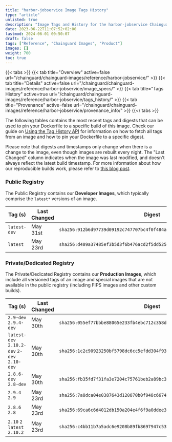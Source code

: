 ```yaml
---
title: "harbor-jobservice Image Tags History"
type: "article"
unlisted: true
description: "Image Tags and History for the harbor-jobservice Chainguard Image"
date: 2023-06-22T11:07:52+02:00
lastmod: 2024-06-01 00:50:07
draft: false
tags: ["Reference", "Chainguard Images", "Product"]
images: []
weight: 700
toc: true
---
```


{{< tabs >}}
{{< tab title="Overview" active=false url="/chainguard/chainguard-images/reference/harbor-jobservice/" >}}
{{< tab title="Details" active=false url="/chainguard/chainguard-images/reference/harbor-jobservice/image_specs/" >}}
{{< tab title="Tags History" active=true url="/chainguard/chainguard-images/reference/harbor-jobservice/tags_history/" >}}
{{< tab title="Provenance" active=false url="/chainguard/chainguard-images/reference/harbor-jobservice/provenance_info/" >}}
{{</ tabs >}}

The following tables contains the most recent tags and digests that can be used to pin your Dockerfile to a specific build of this image. Check our guide on [Using the Tag History API](/chainguard/chainguard-images/using-the-tag-history-api/) for information on how to fetch all tags from an image and how to pin your Dockerfile to a specific digest.

Please note that digests and timestamps only change when there is a change to the image, even though images are rebuilt every night. The "Last Changed" column indicates when the image was last modified, and doesn't always reflect the latest build timestamp. For more information about how our reproducible builds work, please refer to [this blog post](https://www.chainguard.dev/unchained/reproducing-chainguards-reproducible-image-builds).

### Public Registry
The Public Registry contains our **Developer Images**, which typically comprise the `latest*` versions of an image.

| Tag (s)       | Last Changed | Digest                                                                    |
|---------------|--------------|---------------------------------------------------------------------------|
|  `latest-dev` | May 31st     | `sha256:912b6d97739d09192c747707bc4f0f484af603a67953a8e400945167cbd54286` |
|  `latest`     | May 23rd     | `sha256:d409a37485ef3b5d3f6b476acd2f5dd52575b67888c00cc11edcf4276c9f4be6` |


### Private/Dedicated Registry
The Private/Dedicated Registry contains our **Production Images**, which include all versioned tags of an image and special images that are not available in the public registry (including FIPS images and other custom builds).

| Tag (s)                                       | Last Changed | Digest                                                                    |
|-----------------------------------------------|--------------|---------------------------------------------------------------------------|
|  `2.9-dev` `2.9.4-dev`                        | May 30th     | `sha256:055ef77bbbe88065e233fb4ebc712c358d8b21fef4ce95322cdfc1277a15436d` |
|  `latest-dev` `2.10.2-dev` `2-dev` `2.10-dev` | May 30th     | `sha256:1c2c90923250bf5798dc6cc5efdd304f930be9c4703156371916d407330a54f9` |
|  `2.8.6-dev` `2.8-dev`                        | May 30th     | `sha256:fb35fd7f31fa3e7204c75761beb2a89bc3e364b8b5b5ca740d35ba64d54de823` |
|  `2.9.4` `2.9`                                | May 23rd     | `sha256:7a8dca04e0387643d120870b0f948c66748a2986e52a80add86ff13e97c4ae81` |
|  `2.8.6` `2.8`                                | May 23rd     | `sha256:69ca6c6d4012db150a204e4f6f9a0ddee398c57984dc7dd0ed4c3485d9cd5674` |
|  `2.10` `2` `latest` `2.10.2`                 | May 23rd     | `sha256:c4bb11b7a5adc6e9208b89fb8697947c536f329d63ed32bbac84242690234c0f` |

